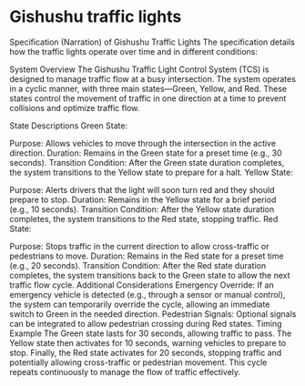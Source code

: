 # Gishushu  traffic lights
Specification (Narration) of Gishushu Traffic Lights
The specification details how the traffic lights operate over time and in different conditions:

System Overview
The Gishushu Traffic Light Control System (TCS) is designed to manage traffic flow at a busy intersection. The system operates in a cyclic manner, with three main states—Green, Yellow, and Red. These states control the movement of traffic in one direction at a time to prevent collisions and optimize traffic flow.

State Descriptions
Green State:

Purpose: Allows vehicles to move through the intersection in the active direction.
Duration: Remains in the Green state for a preset time (e.g., 30 seconds).
Transition Condition: After the Green state duration completes, the system transitions to the Yellow state to prepare for a halt.
Yellow State:

Purpose: Alerts drivers that the light will soon turn red and they should prepare to stop.
Duration: Remains in the Yellow state for a brief period (e.g., 10 seconds).
Transition Condition: After the Yellow state duration completes, the system transitions to the Red state, stopping traffic.
Red State:

Purpose: Stops traffic in the current direction to allow cross-traffic or pedestrians to move.
Duration: Remains in the Red state for a preset time (e.g., 20 seconds).
Transition Condition: After the Red state duration completes, the system transitions back to the Green state to allow the next traffic flow cycle.
Additional Considerations
Emergency Override: If an emergency vehicle is detected (e.g., through a sensor or manual control), the system can temporarily override the cycle, allowing an immediate switch to Green in the needed direction.
Pedestrian Signals: Optional signals can be integrated to allow pedestrian crossing during Red states.
Timing Example
The Green state lasts for 30 seconds, allowing traffic to pass.
The Yellow state then activates for 10 seconds, warning vehicles to prepare to stop.
Finally, the Red state activates for 20 seconds, stopping traffic and potentially allowing cross-traffic or pedestrian movement.
This cycle repeats continuously to manage the flow of traffic effectively.
